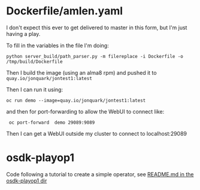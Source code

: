 
Dockerfile/amlen.yaml
=======================
I don't expect this ever to get delivered to master in this form,
but I'm just having a play.

To fill in the variables in the file I'm doing:
```
python server_build/path_parser.py -m filereplace -i Dockerfile -o /tmp/build/Dockerfile 
```
Then I build the image (using an alma8 rpm) and pushed it
to `quay.io/jonquark/jontest1:latest`

Then I can run it using: 
```
oc run demo --image=quay.io/jonquark/jontest1:latest 
```

and then for port-forwarding to allow the WebUI to connect like:
```
 oc port-forward  demo 29089:9089
```
Then I can get a WebUI outside my cluster to connect to localhost:29089

osdk-playop1
============
Code following a tutorial to create a simple operator, see 
[README.md in the osdk-playop1 dir](osdk-playop1/README.md)

